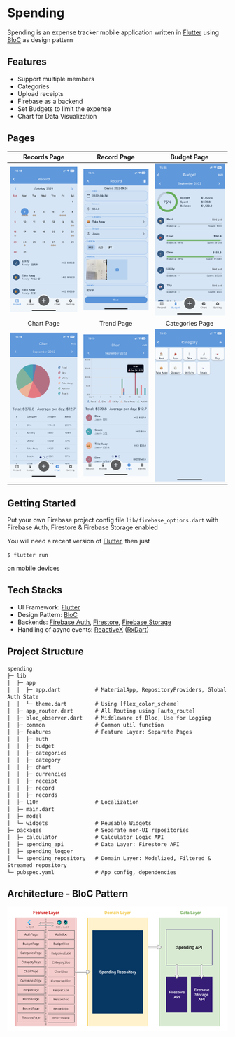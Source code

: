 # Spending

Spending is an expense tracker mobile application written in [Flutter](https://flutter.dev/) using [BloC](https://bloclibrary.dev/) as design pattern

## Features
- Support multiple members
- Categories
- Upload receipts
- Firebase as a backend
- Set Budgets to limit the expense
- Chart for Data Visualization

## Pages
|                                          Records Page                                           |                                           Record Page                                           |                                             Budget Page                                             |
| :---------------------------------------------------------------------------------------------: | :---------------------------------------------------------------------------------------------: | :-------------------------------------------------------------------------------------------------: |
| <img src="https://github.com/jasontcs/spending/blob/master/screenshots/records.png" width="240"> | <img src="https://github.com/jasontcs/spending/blob/master/screenshots/record.png" width="240"> |   <img src="https://github.com/jasontcs/spending/blob/master/screenshots/budget.png" width="240">   |
|                                           Chart Page                                            |                                           Trend Page                                            |                                           Categories Page                                           |
| <img src="https://github.com/jasontcs/spending/blob/master/screenshots/chart.png" width="240">  | <img src="https://github.com/jasontcs/spending/blob/master/screenshots/trend.png" width="240">  | <img src="https://github.com/jasontcs/spending/blob/master/screenshots/categories.png" width="240"> |

## Getting Started
Put your own Firebase project config   file `lib/firebase_options.dart` with Firebase Auth, Firestore & Firebase Storage enabled

You will need a recent version of [Flutter](https://flutter.dev/), then just

`$ flutter run`

on mobile devices

## Tech Stacks

- UI Framework: [Flutter](https://flutter.dev/)
- Design Pattern: [BloC](https://bloclibrary.dev/)
- Backends: [Firebase Auth](https://firebase.google.com/docs/auth), [Firestore](https://firebase.google.com/docs/firestore), [Firebase Storage](https://firebase.google.com/docs/storage)
- Handling of async events: [ReactiveX](https://reactivex.io/) ([RxDart](https://github.com/ReactiveX/rxdart))

## Project Structure
```
spending 
├─ lib
│  ├─ app
│  │  ├─ app.dart           # MaterialApp, RepositoryProviders, Global Auth State
│  │  └─ theme.dart         # Using [flex_color_scheme]
│  ├─ app_router.dart       # All Routing using [auto_route]
│  ├─ bloc_observer.dart    # Middleware of Bloc, Use for Logging
│  ├─ common                # Common util function
│  ├─ features              # Feature Layer: Separate Pages  
│  │  ├─ auth
│  │  ├─ budget
│  │  ├─ categories
│  │  ├─ category
│  │  ├─ chart
│  │  ├─ currencies
│  │  ├─ receipt
│  │  ├─ record
│  │  ├─ records
│  ├─ l10n                  # Localization
│  ├─ main.dart             
│  ├─ model                 
│  └─ widgets               # Reusable Widgets 
├─ packages                 # Separate non-UI repositories
│  ├─ calculator            # Calculator Logic API
│  ├─ spending_api          # Data Layer: Firestore API
│  ├─ spending_logger       
│  └─ spending_repository   # Domain Layer: Modelized, Filtered & Streamed repository
└─ pubspec.yaml             # App config, dependencies
```

## Architecture - BloC Pattern
<img src="https://github.com/jasontcs/spending/blob/master/screenshots/architecture.png" width="720"> 
